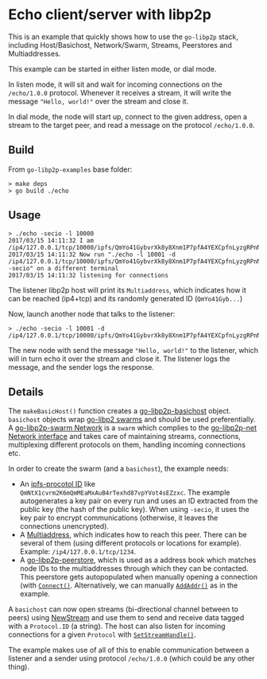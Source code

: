 # Echo client/server with libp2p

This is an example that quickly shows how to use the `go-libp2p` stack, including Host/Basichost, Network/Swarm, Streams, Peerstores and Multiaddresses.

This example can be started in either listen mode, or dial mode.

In listen mode, it will sit and wait for incoming connections on the `/echo/1.0.0` protocol. Whenever it receives a stream, it will write the message `"Hello, world!"` over the stream and close it.

In dial mode, the node will start up, connect to the given address, open a stream to the target peer, and read a message on the protocol `/echo/1.0.0`.

## Build

From `go-libp2p-examples` base folder:

```
> make deps
> go build ./echo
```

## Usage

```
> ./echo -secio -l 10000
2017/03/15 14:11:32 I am /ip4/127.0.0.1/tcp/10000/ipfs/QmYo41GybvrXk8y8Xnm1P7pfA4YEXCpfnLyzgRPnNbG35e
2017/03/15 14:11:32 Now run "./echo -l 10001 -d /ip4/127.0.0.1/tcp/10000/ipfs/QmYo41GybvrXk8y8Xnm1P7pfA4YEXCpfnLyzgRPnNbG35e -secio" on a different terminal
2017/03/15 14:11:32 listening for connections
```

The listener libp2p host will print its `Multiaddress`, which indicates how it can be reached (ip4+tcp) and its randomly generated ID (`QmYo41Gyb...`)

Now, launch another node that talks to the listener:

```
> ./echo -secio -l 10001 -d /ip4/127.0.0.1/tcp/10000/ipfs/QmYo41GybvrXk8y8Xnm1P7pfA4YEXCpfnLyzgRPnNbG35e
```

The new node with send the message `"Hello, world!"` to the listener, which will in turn echo it over the stream and close it. The listener logs the message, and the sender logs the response.

## Details

The `makeBasicHost()` function creates a [go-libp2p-basichost](https://godoc.org/github.com/libp2p/go-libp2p/p2p/host/basic) object. `basichost` objects wrap [go-libp2 swarms](https://godoc.org/github.com/libp2p/go-libp2p-swarm#Swarm) and should be used preferentially. A [go-libp2p-swarm Network](https://godoc.org/github.com/libp2p/go-libp2p-swarm#Network) is a `swarm` which complies to the [go-libp2p-net Network interface](https://godoc.org/github.com/libp2p/go-libp2p-net#Network) and takes care of maintaining streams, connections, multiplexing different protocols on them, handling incoming connections etc.

In order to create the swarm (and a `basichost`), the example needs:

- An [ipfs-procotol ID](https://godoc.org/github.com/libp2p/go-libp2p-peer#ID) like `QmNtX1cvrm2K6mQmMEaMxAuB4rTexhd87vpYVot4sEZzxc`. The example autogenerates a key pair on every run and uses an ID extracted from the public key (the hash of the public key). When using `-secio`, it uses the key pair to encrypt communications (otherwise, it leaves the connections unencrypted).
- A [Multiaddress](https://godoc.org/github.com/multiformats/go-multiaddr), which indicates how to reach this peer. There can be several of them (using different protocols or locations for example). Example: `/ip4/127.0.0.1/tcp/1234`.
- A [go-libp2p-peerstore](https://godoc.org/github.com/libp2p/go-libp2p-peerstore), which is used as a address book which matches node IDs to the multiaddresses through which they can be contacted. This peerstore gets autopopulated when manually opening a connection (with [`Connect()`](https://godoc.org/github.com/libp2p/go-libp2p/p2p/host/basic#BasicHost.Connect). Alternatively, we can manually [`AddAddr()`](https://godoc.org/github.com/libp2p/go-libp2p-peerstore#AddrManager.AddAddr) as in the example.

A `basichost` can now open streams (bi-directional channel between to peers) using [NewStream](https://godoc.org/github.com/libp2p/go-libp2p/p2p/host/basic#BasicHost.NewStream) and use them to send and receive data tagged with a `Protocol.ID` (a string). The host can also listen for incoming connections for a given
`Protocol` with [`SetStreamHandle()`](https://godoc.org/github.com/libp2p/go-libp2p/p2p/host/basic#BasicHost.SetStreamHandler).

The example makes use of all of this to enable communication between a listener and a sender using protocol `/echo/1.0.0` (which could be any other thing).
